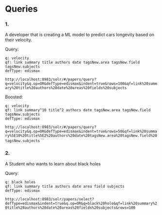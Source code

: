 # Queries

### 1.

A developer that is creating a ML model to predict cars longevity based on their velocity.

Query:
```
q: velocity
qf: link summary title authors date tagsNew.area tagsNew.field tagsNew.subjects
defType: edismax
```
`http://localhost:8983/solr/#/papers/query?q=velocity&q.op=OR&defType=edismax&indent=true&rows=100&qf=link%20summary%20title%20authors%20date%20areas%20fields%20subjects`

Boosted:
```
q: velocity
qf: link summary^10 title^2 authors date tagsNew.area tagsNew.field tagsNew.subjects
defType: edismax
```
`http://localhost:8983/solr/#/papers/query?q=velocity&q.op=OR&defType=edismax&indent=true&rows=50&qf=link%20summary%5E10%20title%5E2%20authors%20date%20tagsNew.area%20tagsNew.field%20tagsNew.subjects`
``


### 2.

A Student who wants to learn about black holes

Query:
```
q: black holes
qf: link summary title authors date area field subjects
defType: edismax
```

`http://localhost:8983/solr/papers/select?defType=edismax&indent=true&q.op=OR&q=black%20hole&qf=link%20summary%20title%20authors%20date%20areas%20fields%20subjects&rows=100`